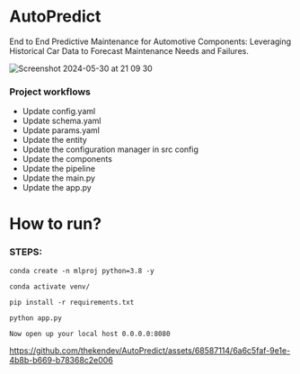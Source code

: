 # AutoPredict
End to End Predictive Maintenance for Automotive Components: Leveraging Historical Car Data to Forecast Maintenance Needs and Failures.


  
![Screenshot 2024-05-30 at 21 09 30](https://github.com/thekendev/AutoPredict/assets/68587114/7ac6910d-512f-4eb8-808d-da898647ad29)




### Project workflows

- Update config.yaml
- Update schema.yaml
- Update params.yaml
- Update the entity
- Update the configuration manager in src config
- Update the components
- Update the pipeline
- Update the main.py
- Update the app.py


# How to run?

### STEPS:

``` conda create -n mlproj python=3.8 -y ```


``` conda activate venv/ ```


``` pip install -r requirements.txt ```


``` python app.py ```


``` Now open up your local host 0.0.0.0:8080 ```

https://github.com/thekendev/AutoPredict/assets/68587114/6a6c5faf-9e1e-4b8b-b669-b78368c2e006


